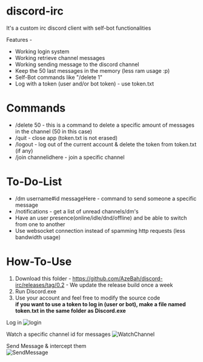 # discord-irc
It's a custom irc discord client with self-bot functionalities


Features -

- Working login system
- Working retrieve channel messages
- Working sending message to the discord channel
- Keep the 50 last messages in the memory (less ram usage :p)
- Self-Bot commands like "/delete 1" 
- Log with a token (user and/or bot token) - use token.txt

# Commands
- /delete 50 - this is a command to delete a specific amount of messages in the channel (50 in this case)
- /quit  - close app (token.txt is not erased)
- /logout - log out of the current account & delete the token from token.txt (if any)
- /join channelidhere - join a specific channel

# To-Do-List
- /dm username#id messageHere - command to send someone a specific message
- /notifications - get a list of unread channels/dm's
- Have an user presence(online/idle/dnd/offline) and be able to switch from one to another
- Use websocket connection instead of spamming http requests (less bandwidth usage)

# How-To-Use
1) Download this folder - https://github.com/AzeBah/discord-irc/releases/tag/0.2 - We update the release build once a week
2) Run Discord.exe
3) Use your account and feel free to modify the source code  
**if you want to use a token to log in (user or bot), make a file named token.txt in the same folder as Discord.exe**

Log in 
![login](https://i.imgur.com/tRfWruo.png)


Watch a specific channel id for messages
![WatchChannel](https://i.imgur.com/D2W9KSn.png)

Send Message & intercept them<br/>
![SendMessage](https://i.imgur.com/Kxk0Yh5.gif)
